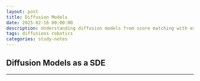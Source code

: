 ```yaml
---
layout: post
title: Diffusion Models
date: 2025-02-16 00:00:00
description: Understanding diffusion models from score matching with examples.
tags: diffusions robotics
categories: study-notes
---
```


## Diffusion Models as a SDE

---
